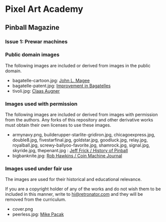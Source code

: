 # Pixel Art Academy

## Pinball Magazine

### Issue 1: Prewar machines

### Public domain images

The following images are included or derived from images in the public domain.

- bagatelle-cartoon.jpg: [John L. Magee](https://commons.wikimedia.org/wiki/File:A_Little_Game_of_Bagatelle,_Between_Old_Abe_the_Rail_Splitter_%26_Little_Mac_the_Gunboat_General_MET_DP808899.jpg)
- bagatelle-patent.jpg: [Improvement in Bagatelles](https://patents.google.com/patent/US115357A/en)
- tivoli.jpg: [Claas Augner](https://commons.wikimedia.org/wiki/File:Tivoli_game_2009-08-23.jpg)

### Images used with permission

The following images are included or derived from images with permission from the authors.
Any forks of this repository and other derivative works must obtain their own licenses to use these images.

- armynavy.png, builderupper-starlite-gridiron.jpg, chicagoexpress.jpg, double8.jpg, fivestarfinal.jpg, goldstar.jpg, goodluck.jpg, relay.jpg, royalball.jpg, screwy-ballyoo-favorite.jpg, shamrock.jpg, signal.jpg, skyride.jpg, thepenant.jpg : [Jeff Frick / History of Pinball](http://www.historyofpinball.org)
- bigbanknite.jpg: [Rob Hawkins / Coin Machine Journal](https://www.ipdb.org/showpic.pl?id=227&picno=48149)

### Images used under fair use

The images are used for their historical and educational relevance.

If you are a copyright holder of any of the works and do not wish them to be included in this manner,
write to hi@retronator.com and they will be removed from the curriculum.

- cover.png
- peerless.jpg: [Mike Pacak](https://www.ipdb.org/showpic.pl?id=1772&picno=48794)

